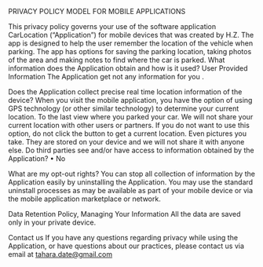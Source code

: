 PRIVACY POLICY MODEL FOR MOBILE APPLICATIONS

This privacy policy governs your use of the software application CarLocation (“Application”) for mobile devices that was created by H.Z. The app is designed to help the user remember the location of the vehicle when parking. The app has options for saving the parking location, taking photos of the area and making notes to find where the car is parked. 
What information does the Application obtain and how is it used?
User Provided Information 
The Application get not any information for you .
 
  
Does the Application collect precise real time location information of the device?
When you visit the mobile application, you have the option of using GPS technology (or other similar technology) to determine your current location. To the last view where you parked your car.
  We will not share your current location with other users or partners.
If you do not want to use this option, do not click the button to get a current location.
Even pictures you take. They are stored on your device and we will not share it with anyone else. 
Do third parties see and/or have access to information obtained by the Application?
•	No
 
What are my opt-out rights?
You can stop all collection of information by the Application easily by uninstalling the Application. You may use the standard uninstall processes as may be available as part of your mobile device or via the mobile application marketplace or network.  
 
Data Retention Policy, Managing Your Information
All the data are saved only in your private device.
 
Contact us
If you have any questions regarding privacy while using the Application, or have questions about our practices, please contact us via email at tahara.date@gmail.com

